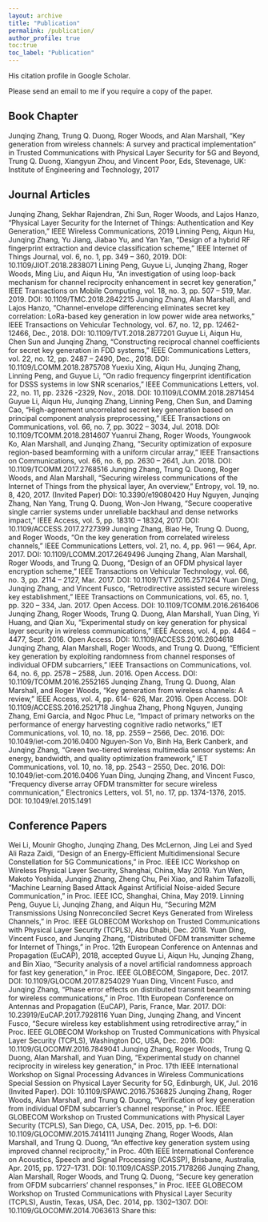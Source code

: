 ```yaml
---
layout: archive
title: "Publication"
permalink: /publication/
author_profile: true
toc:true
toc_label: "Publication"
---
```


His citation profile in Google Scholar.

Please send an email to me if you require a copy of the paper.

## Book Chapter
Junqing Zhang, Trung Q. Duong, Roger Woods, and Alan Marshall, “Key generation from wireless channels: A survey and practical implementation” in Trusted Communications with Physical Layer Security for 5G and Beyond, Trung Q. Duong, Xiangyun Zhou, and Vincent Poor, Eds, Stevenage, UK: Institute of Engineering and Technology, 2017

## Journal Articles
Junqing Zhang, Sekhar Rajendran, Zhi Sun, Roger Woods, and Lajos Hanzo, “Physical Layer Security for the Internet of Things: Authentication and Key Generation,” IEEE Wireless Communications, 2019
Linning Peng, Aiqun Hu, Junqing Zhang, Yu Jiang, Jiabao Yu, and Yan Yan, “Design of a hybrid RF fingerprint extraction and device classification scheme,” IEEE Internet of Things Journal, vol. 6, no. 1, pp. 349 – 360, 2019. DOI: 10.1109/JIOT.2018.2838071
Lining Peng, Guyue Li, Junqing Zhang, Roger Woods, Ming Liu, and Aiqun Hu, “An investigation of using loop-back mechanism for channel reciprocity enhancement in secret key generation,” IEEE Transactions on Mobile Computing, vol. 18, no. 3, pp. 507 – 519, Mar. 2019. DOI: 10.1109/TMC.2018.2842215
Junqing Zhang, Alan Marshall, and Lajos Hanzo, “Channel-envelope differencing eliminates secret key correlation: LoRa-based key generation in low power wide area networks,” IEEE Transactions on Vehicular Technology, vol. 67, no. 12, pp. 12462-12466, Dec., 2018. DOI: 10.1109/TVT.2018.2877201
Guyue Li, Aiqun Hu, Chen Sun and Junqing Zhang, “Constructing reciprocal channel coefficients for secret key generation in FDD systems,”  IEEE Communications Letters,  vol. 22, no. 12, pp. 2487 – 2490, Dec., 2018. DOI: 10.1109/LCOMM.2018.2875708
Yuexiu Xing, Aiqun Hu, Junqing Zhang, Linning Peng, and Guyue Li, “On radio frequency fingerprint identification for DSSS systems in low SNR scenarios,”  IEEE Communications Letters, vol. 22, no. 11, pp. 2326 -2329, Nov., 2018. DOI: 10.1109/LCOMM.2018.2871454
Guyue Li, Aiqun Hu, Junqing Zhang, Linning Peng, Chen Sun, and Daming Cao, “High-agreement uncorrelated secret key generation based on principal component analysis preprocessing,” IEEE Transactions on Communications, vol. 66, no. 7, pp. 3022 – 3034, Jul. 2018. DOI: 10.1109/TCOMM.2018.2814607
Yuanrui Zhang, Roger Woods, Youngwook Ko, Alan Marshall, and Junqing Zhang, “Security optimization of exposure region-based beamforming with a uniform circular array,” IEEE Transactions on Communications, vol. 66, no. 6, pp. 2630 – 2641, Jun. 2018. DOI: 10.1109/TCOMM.2017.2768516
Junqing Zhang, Trung Q. Duong, Roger Woods, and Alan Marshall, “Securing wireless communications of the Internet of Things from the physical layer, An overview,” Entropy, vol. 19, no. 8, 420, 2017. (Invited Paper) DOI: 10.3390/e19080420
Huy Nguyen, Junqing Zhang, Nan Yang, Trung Q. Duong, Won-Jon Hwang, “Secure cooperative single carrier systems under unreliable backhaul and dense networks impact,” IEEE Access, vol. 5, pp. 18310 – 18324,  2017. DOI: 10.1109/ACCESS.2017.2727399
Junqing Zhang, Biao He, Trung Q. Duong, and Roger Woods, “On the key generation from correlated wireless channels,” IEEE Communications Letters,  vol. 21, no. 4, pp. 961 — 964, Apr. 2017. DOI: 10.1109/LCOMM.2017.2649496
Junqing Zhang, Alan Marshall, Roger Woods, and Trung Q. Duong, “Design of an OFDM physical layer encryption scheme,” IEEE Transactions on Vehicular Technology, vol. 66, no. 3, pp. 2114 – 2127, Mar. 2017. DOI: 10.1109/TVT.2016.2571264
Yuan Ding, Junqing Zhang, and Vincent Fusco, “Retrodirective assisted secure wireless key establishment,” IEEE Transactions on Communications, vol. 65, no. 1, pp. 320 – 334, Jan. 2017. Open Access. DOI: 10.1109/TCOMM.2016.2616406
Junqing Zhang, Roger Woods,  Trung Q. Duong, Alan Marshall, Yuan Ding, Yi Huang, and Qian Xu, “Experimental study on key generation for physical layer security in wireless communications,” IEEE Access, vol. 4, pp. 4464 – 4477, Sept. 2016. Open Access. DOI: 10.1109/ACCESS.2016.2604618
Junqing Zhang, Alan Marshall, Roger Woods, and Trung Q. Duong, “Efficient key generation by exploiting randomness from channel responses of individual OFDM subcarriers,” IEEE Transactions on Communications, vol. 64, no. 6, pp. 2578 – 2588, Jun. 2016. Open Access. DOI: 10.1109/TCOMM.2016.2552165
Junqing Zhang, Trung Q. Duong, Alan Marshall, and Roger Woods, “Key generation from wireless channels: A review,” IEEE Access, vol. 4, pp. 614- 626, Mar. 2016. Open Access. DOI: 10.1109/ACCESS.2016.2521718
Jinghua Zhang, Phong Nguyen, Junqing Zhang, Emi Garcia, and Ngoc Phuc Le, “Impact of primary networks on the performance of energy harvesting cognitive radio networks,” IET Communications, vol. 10, no. 18, pp. 2559 – 2566, Dec. 2016. DOI: 10.1049/iet-com.2016.0400
Nguyen-Son Vo, Binh Ha, Berk Canberk, and Junqing Zhang, “Green two-tiered wireless multimedia sensor systems: An energy, bandwidth, and quality optimization framework,” IET Communications, vol. 10, no. 18, pp. 2543 – 2550, Dec. 2016. DOI: 10.1049/iet-com.2016.0406
Yuan Ding, Junqing Zhang, and Vincent Fusco, “Frequency diverse array OFDM transmitter for secure wireless communication,” Electronics Letters, vol. 51, no. 17, pp. 1374-1376, 2015. DOI: 10.1049/el.2015.1491

## Conference Papers
Wei Li, Mounir Ghogho, Junqing Zhang, Des McLernon, Jing Lei and Syed Ali Raza Zaidi, “Design of an Energy-Efficient Multidimensional Secure Constellation for 5G Communications,” in Proc. IEEE ICC Workshop on Wireless Physical Layer Security, Shanghai, China, May 2019.
Yun Wen, Makoto Yoshida, Junqing Zhang, Zheng Chu, Pei Xiao, and Rahim Tafazolli, “Machine Learning Based Attack Against Artificial Noise-aided Secure Communication,” in Proc. IEEE ICC, Shanghai, China, May 2019.
Linning Peng, Guyue Li, Junqing Zhang, and Aiqun Hu, “Securing M2M Transmissions Using Nonreconciled Secret Keys Generated from Wireless Channels,” in Proc. IEEE GLOBECOM Workshop on Trusted Communications with Physical Layer Security (TCPLS), Abu Dhabi, Dec. 2018.
Yuan Ding, Vincent Fusco, and Junqing Zhang, “Distributed OFDM transmitter scheme for Internet of Things,” in Proc. 12th European Conference on Antennas and Propagation (EuCAP), 2018, accepted
Guyue Li, Aiqun Hu, Junqing Zhang, and Bin Xiao, “Security analysis of a novel artificial randomness approach for fast key generation,” in Proc. IEEE GLOBECOM, Singapore, Dec. 2017. DOI: 10.1109/GLOCOM.2017.8254029
Yuan Ding, Vincent Fusco, and Junqing Zhang, “Phase error effects on distributed transmit beamforming for wireless communications,” in Proc. 11th European Conference on Antennas and Propagation (EuCAP), Paris, France, Mar. 2017. DOI: 10.23919/EuCAP.2017.7928116
Yuan Ding, Junqing Zhang, and Vincent Fusco, “Secure wireless key establishment using retrodirective array,” in Proc. IEEE GLOBECOM Workshop on Trusted Communications with Physical Layer Security (TCPLS), Washington DC, USA, Dec. 2016. DOI: 10.1109/GLOCOMW.2016.7849041
Junqing Zhang, Roger Woods, Trung Q. Duong, Alan Marshall, and Yuan Ding, “Experimental study on channel reciprocity in wireless key generation,” in Proc. 17th IEEE International Workshop on Signal Processing Advances in Wireless Communications Special Session on Physical Layer Security for 5G, Edinburgh, UK, Jul. 2016 (Invited Paper). DOI: 10.1109/SPAWC.2016.7536825
Junqing Zhang, Roger Woods, Alan Marshall, and Trung Q. Duong, “Verification of key generation from individual OFDM subcarrier’s channel response,” in Proc. IEEE GLOBECOM Workshop on Trusted Communications with Physical Layer Security (TCPLS), San Diego, CA, USA, Dec. 2015, pp. 1–6. DOI: 10.1109/GLOCOMW.2015.7414111
Junqing Zhang, Roger Woods, Alan Marshall, and Trung Q. Duong, “An effective key generation system using improved channel reciprocity,” in Proc. 40th IEEE International Conference on Acoustics, Speech and Signal Processing (ICASSP), Brisbane, Australia, Apr. 2015, pp. 1727–1731. DOI: 10.1109/ICASSP.2015.7178266
Junqing Zhang, Alan Marshall, Roger Woods, and Trung Q. Duong, “Secure key generation from OFDM subcarriers’ channel responses,” in Proc. IEEE GLOBECOM Workshop on Trusted Communications with Physical Layer Security (TCPLS), Austin, Texas, USA, Dec. 2014, pp. 1302–1307. DOI: 10.1109/GLOCOMW.2014.7063613
Share this: